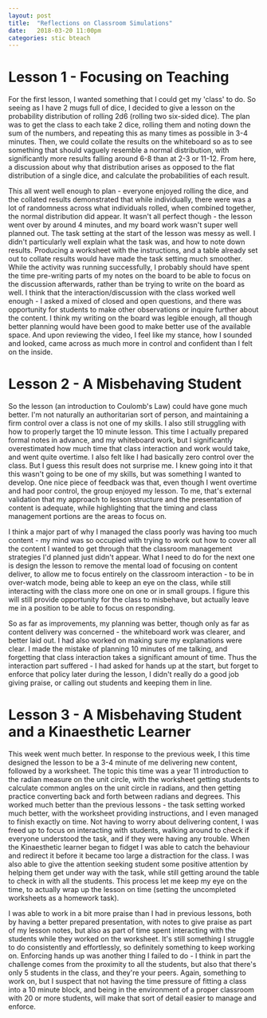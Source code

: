 ```yaml
---
layout: post
title:  "Reflections on Classroom Simulations"
date:   2018-03-20 11:00pm
categories: stic bteach
---
```

# Lesson 1 - Focusing on Teaching
For the first lesson, I wanted something that I could get my 'class' to do. So seeing as I have 2 mugs full of dice, I decided to give a lesson on the probability distribution of rolling 2d6 (rolling two six-sided dice). The plan was to get the class to each take 2 dice, rolling them and noting down the sum of the numbers, and repeating this as many times as possible in 3-4 minutes. Then, we could collate the results on the whiteboard so as to see something that should vaguely resemble a normal distribution, with significantly more results falling around 6-8 than at 2-3 or 11-12. From here, a discussion about why that distribution arises as opposed to the flat distribution of a single dice, and calculate the probabilities of each result.

This all went well enough to plan - everyone enjoyed rolling the dice, and the collated results demonstrated that while individually, there were was a lot of randomness across what individuals rolled, when combined together, the normal distribution did appear. It wasn't all perfect though - the lesson went over by around 4 minutes, and my board work wasn't super well planned out. The task setting at the start of the lesson was messy as well. I didn't particularly well explain what the task was, and how to note down results. Producing a worksheet with the instructions, and a table already set out to collate results would have made the task setting much smoother. While the activity was running successfully, I probably should have spent the time pre-writing parts of my notes on the board to be able to focus on the discussion afterwards, rather than be trying to write on the board as well. I think that the interaction/discussion with the class worked well enough - I asked a mixed of closed and open questions, and there was opportunity for students to make other observations or inquire further about the content. I think my writing on the board was legible enough, all though better planning would have been good to make better use of the available space. And upon reviewing the video, I feel like my stance, how I sounded and looked, came across as much more in control and confident than I felt on the inside.

# Lesson 2 - A Misbehaving Student
So the lesson (an introduction to Coulomb's Law) could have gone much better. I'm not naturally an authoritarian sort of person, and maintaining a firm control over a class is not one of my skills. I also still struggling with how to properly target the 10 minute lesson. This time I actually prepared formal notes in advance, and my whiteboard work, but I significantly overestimated how much time that class interaction and work would take, and went quite overtime. I also felt like I had basically zero control over the class. But I guess this result does not surprise me. I knew going into it that this wasn't going to be one of my skills, but was something I wanted to develop. One nice piece of feedback was that, even though I went overtime and had poor control, the group enjoyed my lesson. To me, that's external validation that my approach to lesson structure and the presentation of content is adequate, while highlighting that the timing and class management portions are the areas to focus on.

I think a major part of why I managed the class poorly was having too much content - my mind was so occupied with trying to work out how to cover all the content I wanted to get through that the classroom management strategies I'd planned just didn't appear. What I need to do for the next one is design the lesson to remove the mental load of focusing on content deliver, to allow me to focus entirely on the classroom interaction - to be in over-watch mode, being able to keep an eye on the class, while still interacting with the class more one on one or in small groups. I figure this will still provide opportunity for the class to misbehave, but actually leave me in a position to be able to focus on responding.

So as far as improvements, my planning was better, though only as far as content delivery was concerned - the whiteboard work was clearer, and better laid out. I had also worked on making sure my explanations were clear. I made the mistake of planning 10 minutes of me talking, and forgetting that class interaction takes a significant amount of time. Thus the interaction part suffered - I had asked for hands up at the start, but forget to enforce that policy later during the lesson, I didn't really do a good job giving praise, or calling out students and keeping them in line.

# Lesson 3 - A Misbehaving Student and a Kinaesthetic Learner
This week went much better. In response to the previous week, I this time designed the lesson to be a 3-4 minute of me delivering new content, followed by a worksheet. The topic this time was a year 11 introduction to the radian measure on the unit circle, with the worksheet getting students to calculate common angles on the unit circle in radians, and then getting practice converting  back and forth between radians and degrees. This worked much better than the previous lessons - the task setting worked much better, with the worksheet providing instructions, and I even managed to finish exactly on time. Not having to worry about delivering content, I was freed up to focus on interacting with students, walking around to check if everyone understood the task, and if they were having any trouble. When the Kinaesthetic learner began to fidget I was able to catch the behaviour and redirect it before it became too large a distraction for the class. I was also able to give the attention seeking student some positive attention by helping them get under way with the task, while still getting around the table to check in with all the students. This process let me keep my eye on the time, to actually wrap up the lesson on time (setting the uncompleted worksheets as a homework task).

I was able to work in a bit more praise than I had in previous lessons, both by having a better prepared presentation, with notes to give praise as part of my lesson notes, but also as part of time spent interacting with the students while they worked on the worksheet. It's still something I struggle to do consistently and effortlessly, so definitely something to keep working on. Enforcing hands up was another thing I failed to do - I think in part the challenge comes from the proximity to all the students, but also that there's only 5 students in the class, and they're your peers.  Again, something to work on, but I suspect that not having the time pressure of fitting a class into a 10 minute block, and being in the environment of a proper classroom with 20 or more students, will make that sort of detail easier to manage and enforce.